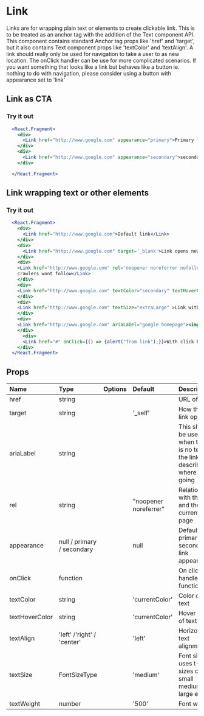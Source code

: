 # Link

Links are for wrapping plain text or elements to create clickable link. This is to be treated as an anchor tag with the addition of the Text component API. This component contains standard Anchor tag props like 'href' and 'target', but it also contains Text component props like 'textColor' and 'textAlign'. A link should really only be used for navigation to take a user to as new location. The onClick handler can be use for more complicated scenarios. If you want something that looks like a link but behaves like a button ie. nothing to do with navigation, please consider using a button with appearance set to 'link'

## Link as CTA

### Try it out

```.jsx
  <React.Fragment>
    <div>
      <Link href="http://www.google.com" appearance="primary">Primary link</Link>
    </div>
    <div>
      <Link href="http://www.google.com" appearance="secondary">secondary link</Link>
    </div>

  </React.Fragment>
```

## Link wrapping text or other elements

### Try it out

```.jsx
  <React.Fragment>
    <div>
      <Link href="http://www.google.com">Default link</Link>
    </div>
    <div>
      <Link href="http://www.google.com" target='_blank'>Link opens new page</Link>
    </div>
    <div>
    <Link href="http://www.google.com" rel='noopener noreferrer nofollow'>External link that that want web
    crawlers wont follow</Link>
    </div>
    <div>
    <Link href="http://www.google.com" textColor="secondary" textHoverColor="#004400">Link using different colours</Link>
    </div>
    <div>
    <Link href="http://www.google.com" textSize="extraLarge" >Link with extra large text</Link>
    </div>
    <div>
    <Link href="http://www.google.com" ariaLabel="google homepage"><img style={{width: '80px', height: '30px'}} alt="" src='https://fundraise.cancerresearchuk.org/profiles/cruk_fundraising/themes/cruk_of_bootstrap/logo.png'/></Link>
    </div>
      <div>
      <Link href="#" onClick={() => {alert("from link");}}>With click handler</Link>
    </div>
  </React.Fragment>
```

## Props

| Name           | Type                       | Options | Default               | Description                                                                         |
| :------------- | :------------------------- | :-----: | :-------------------- | :---------------------------------------------------------------------------------- |
| href           | string                     |         |                       | URL of link                                                                         |
| target         | string                     |         | '\_self'              | How the link opens                                                                  |
| ariaLabel      | string                     |         |                       | This should be used when there is no text in the link to describe where it is going |
| rel            | string                     |         | "noopener noreferrer" | Relationship with the link and the current page                                     |
| appearance     | null / primary / secondary |         | null                  | Default, primary or secondary link appearance                                       |
| onClick        | function                   |         |                       | On click handler function                                                           |
| textColor      | string                     |         | 'currentColor'        | Color of text                                                                       |
| textHoverColor | string                     |         | 'currentColor'        | Hover color of text                                                                 |
| textAlign      | 'left' /'right' / 'center' |         | 'left'                | Horizontal text alignment                                                           |
| textSize       | FontSizeType               |         | 'medium'              | Font size uses t-shirt sizes of small medium large etc                              |
| textWeight     | number                     |         | '500'                 | Font weight                                                                         |
